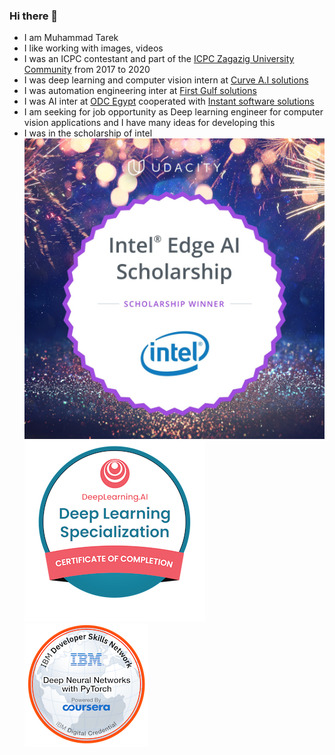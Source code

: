 ### Hi there 👋
- I am Muhammad Tarek
- I like working with images, videos 
- I was an ICPC contestant and part of the [ICPC Zagazig University Community](https://www.linkedin.com/company/acmzu/) from 2017 to 2020
- I was deep learning and computer vision intern at [Curve A.I solutions](https://curveaisolutions.com/)
- I was automation engineering inter at [First Gulf solutions](https://www.firstgulfsolutions.com/)
- I was AI inter at [ODC Egypt](https://www.linkedin.com/company/orange-digital-center-egypt/) cooperated with [Instant software solutions](https://www.linkedin.com/company/instantsoftwaresolution/)
- I am seeking for job opportunity as Deep learning engineer for computer vision applications and I have many ideas for developing this 
- I was in the scholarship of intel
 ![Intel Scholarship](Intel-Scholarship%2B2020%402x.jpg)
 ![Deep learning specialization badge from coursera](deep-learning-specialization.png) ![Deep Neural Networks with PyTorch badge from IBM](deep-neural-networks-with-pytorch.png)
